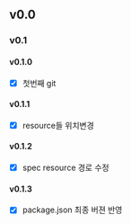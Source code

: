 ## v0.0


### v0.1


#### v0.1.0

- [x] 첫번째 git


#### v0.1.1

- [x] resource들 위치변경


#### v0.1.2

- [x] spec resource 경로 수정


#### v0.1.3

- [x] package.json 최종 버젼 반영
